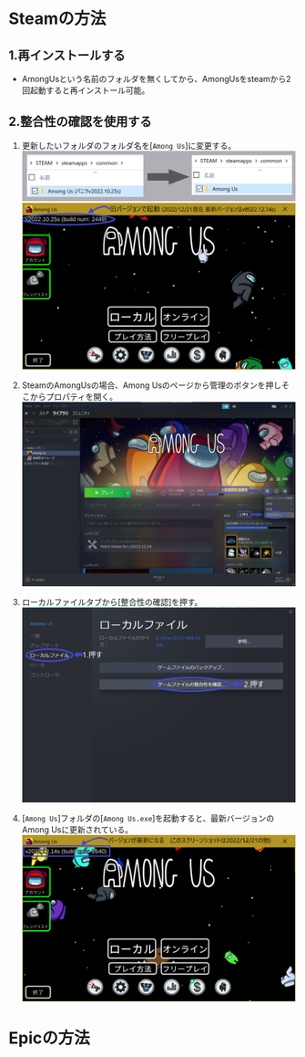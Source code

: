 
# Steamの方法

## 1.再インストールする
- AmongUsという名前のフォルダを無くしてから、AmongUsをsteamから2回起動すると再インストール可能。

## 2.整合性の確認を使用する

1. 更新したいフォルダのフォルダ名を[``Among Us``]に変更する。
   ![2_1_Rename_Folder](Assets/208734751-dbab38d7-45fc-40ac-9227-b87901e89f4c.png)
   ![2_4_OldRelease](Assets/208735041-071c8fcf-a2fe-4cde-85e2-7a7de2c8d676.png)

2. SteamのAmongUsの場合、Among Usのページから管理のボタンを押しそこからプロパティを開く。
   ![2_2_AmongUs_Property](Assets/208735253-4e9ecffc-82b8-4240-9f86-f4d2074f1c89.png)

3. ローカルファイルタブから[整合性の確認]を押す。
   ![2_3_Seigosei](Assets/208735331-bbee2d80-4bd2-4aae-a1d6-8c2301f1a5fb.png)


4. [``Among Us``]フォルダの[``Among Us.exe``]を起動すると、最新バージョンのAmong Usに更新されている。
   ![2_5_LastRelease](Assets/208735385-8bf570ac-52f0-4eb7-9ec6-3f0adacbfdef.png)


# Epicの方法